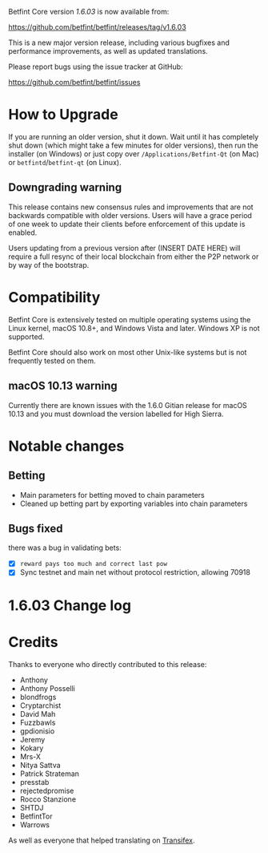 Betfint Core version *1.6.03* is now available from:

  <https://github.com/betfint/betfint/releases/tag/v1.6.03>

This is a new major version release, including various bugfixes and
performance improvements, as well as updated translations.

Please report bugs using the issue tracker at GitHub:

  <https://github.com/betfint/betfint/issues>

How to Upgrade
==============

If you are running an older version, shut it down. Wait until it has completely
shut down (which might take a few minutes for older versions), then run the
installer (on Windows) or just copy over `/Applications/Betfint-Qt` (on Mac)
or `betfintd`/`betfint-qt` (on Linux).

Downgrading warning
-------------------

This release contains new consensus rules and improvements that are not
backwards compatible with older versions. Users will have a grace period of one
week to update their clients before enforcement of this update is enabled.

Users updating from a previous version after (INSERT DATE HERE)
will require a full resync of their local blockchain from either the P2P network
or by way of the bootstrap.

Compatibility
==============

Betfint Core is extensively tested on multiple operating systems using
the Linux kernel, macOS 10.8+, and Windows Vista and later. Windows XP is not supported.

Betfint Core should also work on most other Unix-like systems but is not
frequently tested on them.

macOS 10.13 warning
-------------------

Currently there are known issues with the 1.6.0 Gitian release for macOS 10.13
and you must download the version labelled for High Sierra.

Notable changes
===============

Betting
------------

- Main parameters for betting moved to chain parameters
- Cleaned up betting part by exporting variables into chain parameters

Bugs fixed
------------

there was a bug in validating bets:

 - [x] `reward pays too much and correct last pow`
 - [x] Sync testnet and main net without protocol restriction, allowing 70918

1.6.03 Change log
================

Credits
=======

Thanks to everyone who directly contributed to this release:

- Anthony
- Anthony Posselli
- blondfrogs
- Cryptarchist
- David Mah
- Fuzzbawls
- gpdionisio
- Jeremy
- Kokary
- Mrs-X
- Nitya Sattva
- Patrick Strateman
- presstab
- rejectedpromise
- Rocco Stanzione
- SHTDJ
- BetfintTor
- Warrows

As well as everyone that helped translating on [Transifex](https://www.transifex.com/projects/p/betfint/).
